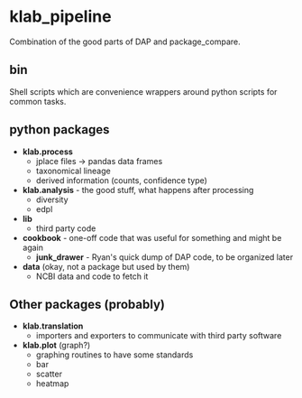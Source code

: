# klab_pipeline
Combination of the good parts of DAP and package_compare.

## bin
Shell scripts which are convenience wrappers around python scripts for common tasks.


## python packages
 * **klab.process**
    - jplace files -> pandas data frames
    - taxonomical lineage
    - derived information (counts, confidence type)
 * **klab.analysis** - the good stuff, what happens after processing
    - diversity
    - edpl 
 * **lib**
    - third party code    
 * **cookbook** - one-off code that was useful for something and might be again
    - **junk_drawer** - Ryan's quick dump of DAP code, to be organized later
* **data** (okay, not a package but used by them)
    - NCBI data and code to fetch it
 

## Other packages (probably)
 * **klab.translation**
    - importers and exporters to communicate with third party software
 * **klab.plot** (graph?)
    - graphing routines to have some standards
    - bar
    - scatter
    - heatmap
